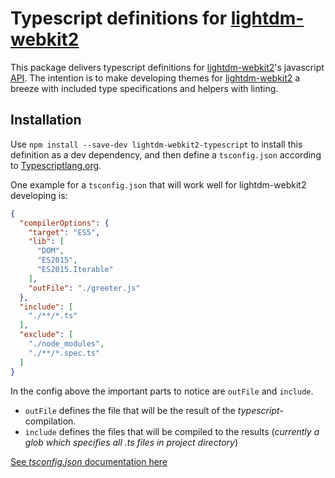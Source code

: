 # Typescript definitions for [lightdm-webkit2](https://github.com/Antergos/web-greeter)

This package delivers typescript definitions for [lightdm-webkit2](https://github.com/Antergos/web-greeter)'s javascript [API](https://doclets.io/Antergos/web-greeter/stable). The intention is to make developing themes for [lightdm-webkit2](https://github.com/Antergos/web-greeter) a breeze with included type specifications and helpers with linting.

## Installation

Use `npm install --save-dev lightdm-webkit2-typescript` to install this definition as a dev dependency, and then define a `tsconfig.json` according to [Typescriptlang.org](https://www.typescriptlang.org/docs/handbook/tsconfig-json.html).

One example for a `tsconfig.json` that will work well for lightdm-webkit2 developing is:

```json
{
  "compilerOptions": {
    "target": "ES5",
    "lib": [
      "DOM",
      "ES2015",
      "ES2015.Iterable"
    ],
    "outFile": "./greeter.js"
  },
  "include": [
    "./**/*.ts"
  ],
  "exclude": [
    "./node_modules",
    "./**/*.spec.ts"
  ]
}
```

In the config above the important parts to notice are `outFile` and `include`.

- `outFile` defines the file that will be the result of the _typescript_-compilation.
- `include` defines the files that will be compiled to the results (_currently a glob which specifies all .ts files in project directory_)

[See _tsconfig.json_ documentation here](https://www.typescriptlang.org/docs/handbook/tsconfig-json.html)
